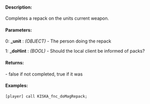 #### Description:
Completes a repack on the units current weapon.

#### Parameters:
0: **_unit** : *(OBJECT)* - The person doing the repack

1: **_doHint** : *(BOOL)* - Should the local client be informed of packs?

#### Returns:
<BOOL> - false if not completed, true if it was

#### Examples:
```sqf
[player] call KISKA_fnc_doMagRepack;
```

